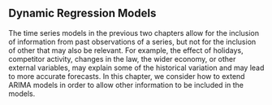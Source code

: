 ## Dynamic Regression Models
The time series models in the previous two chapters allow for the inclusion of information from past observations of a series, but not for the inclusion of other
that may also be relevant. For example, the effect of holidays, competitor activity, changes in the law, the wider economy, or other external variables, may explain
some of the historical variation and may lead to more accurate forecasts. In this chapter, we consider how to extend ARIMA models in order to allow other information
to be included in the models.
